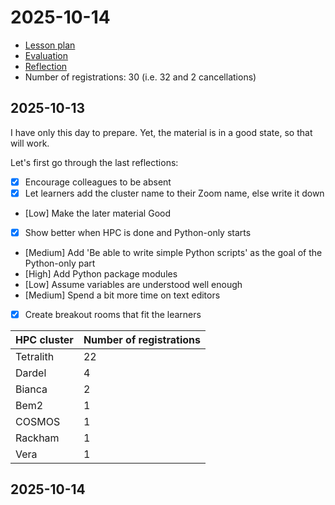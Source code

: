# 2025-10-14

- [Lesson plan](../../lesson_plans/20251014/README.md)
- [Evaluation](../../evaluations/20251014/README.md)
- [Reflection](../../reflections/20251014/README.md)
- Number of registrations: 30 (i.e. 32 and 2 cancellations)

## 2025-10-13

I have only this day to prepare. Yet, the material is in a good
state, so that will work.

Let's first go through the last reflections:

- [x] Encourage colleagues to be absent
- [x] Let learners add the cluster name to their Zoom name, else write it down
- [Low] Make the later material Good
- [x] Show better when HPC is done and Python-only starts
- [Medium] Add 'Be able to write simple Python scripts'
  as the goal of the Python-only part
- [High] Add Python package modules
- [Low] Assume variables are understood well enough
- [Medium] Spend a bit more time on text editors
- [x] Create breakout rooms that fit the learners

HPC cluster|Number of registrations
-----------|-----------------------
Tetralith  |22
Dardel     |4
Bianca     |2
Bem2       |1
COSMOS     |1
Rackham    |1
Vera       |1

## 2025-10-14
